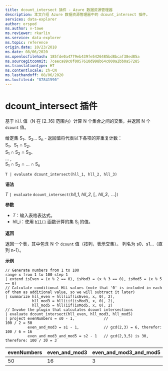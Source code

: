 ```yaml
---
title: dcount_intersect 插件 - Azure 数据资源管理器
description: 本文介绍 Azure 数据资源管理器中的 dcount_intersect 插件。
services: data-explorer
author: orspod
ms.author: v-tawe
ms.reviewer: rkarlin
ms.service: data-explorer
ms.topic: reference
origin.date: 10/23/2018
ms.date: 08/06/2020
ms.openlocfilehash: 185fde0a4779eb439fe5426485bd8bcaf38ed85a
ms.sourcegitcommit: 7ceeca89c0f0057610d998b64c000a2bb0a57285
ms.translationtype: HT
ms.contentlocale: zh-CN
ms.lasthandoff: 08/06/2020
ms.locfileid: "87841590"
---
```

# <a name="dcount_intersect-plugin"></a>dcount_intersect 插件

基于 `hll` 值（N 在 [2..16] 范围内）计算 N 个集合之间的交集，并返回 N 个 `dcount` 值。

给定集 S<sub>1</sub>、S<sub>2</sub>... S<sub>n</sub> - 返回值将代表以下各项的非重复计数：  
S<sub>1</sub>、S<sub>1</sub> ∩ S<sub>2</sub>、  
S<sub>1</sub> ∩ S<sub>2</sub> ∩ S<sub>3</sub>、  
... ,  
S<sub>1</sub> ∩ S<sub>2</sub> ∩ ... ∩ S<sub>n</sub>

    T | evaluate dcount_intersect(hll_1, hll_2, hll_3)

**语法**

*T* `| evaluate` `dcount_intersect(`*hll_1*, *hll_2*, [`,` *hll_3*`,` ...]`)`

**参数**

* *T*：输入表格表达式。
* hll_i：使用 [`hll()`](./hll-aggfunction.md) 函数计算的集 S<sub>i</sub> 的值。

**返回**

返回一个表，其中包含 N 个 `dcount` 值（按列，表示交集）。
列名为 s0、s1...（直到 n-1）。

**示例**

<!-- csl: https://help.kusto.chinacloudapi.cn/Samples -->
```kusto
// Generate numbers from 1 to 100
range x from 1 to 100 step 1
| extend isEven = (x % 2 == 0), isMod3 = (x % 3 == 0), isMod5 = (x % 5 == 0)
// Calculate conditional HLL values (note that '0' is included in each of them as additional value, so we will subtract it later)
| summarize hll_even = hll(iif(isEven, x, 0), 2),
            hll_mod3 = hll(iif(isMod3, x, 0), 2),
            hll_mod5 = hll(iif(isMod5, x, 0), 2) 
// Invoke the plugin that calculates dcount intersections         
| evaluate dcount_intersect(hll_even, hll_mod3, hll_mod5)
| project evenNumbers = s0 - 1,             //                             100 / 2 = 50
          even_and_mod3 = s1 - 1,           // gcd(2,3) = 6, therefor:     100 / 6 = 16
          even_and_mod3_and_mod5 = s2 - 1   // gcd(2,3,5) is 30, therefore: 100 / 30 = 3 
```

|evenNumbers|even_and_mod3|even_and_mod3_and_mod5|
|---|---|---|
|50|16|3|